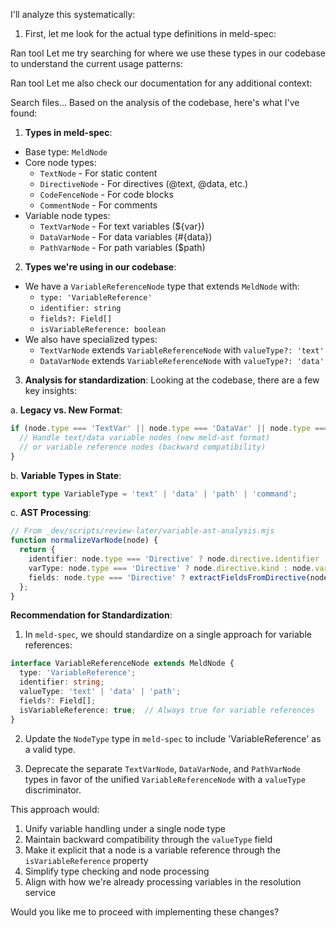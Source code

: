 I'll analyze this systematically:

1. First, let me look for the actual type definitions in meld-spec:

Ran tool
Let me try searching for where we use these types in our codebase to understand the current usage patterns:

Ran tool
Let me also check our documentation for any additional context:

Search files...
Based on the analysis of the codebase, here's what I've found:

1. **Types in meld-spec**:
- Base type: `MeldNode`
- Core node types:
  - `TextNode` - For static content
  - `DirectiveNode` - For directives (@text, @data, etc.)
  - `CodeFenceNode` - For code blocks
  - `CommentNode` - For comments
- Variable node types:
  - `TextVarNode` - For text variables (${var})
  - `DataVarNode` - For data variables (#{data})
  - `PathVarNode` - For path variables ($path)

2. **Types we're using in our codebase**:
- We have a `VariableReferenceNode` type that extends `MeldNode` with:
  - `type: 'VariableReference'`
  - `identifier: string`
  - `fields?: Field[]`
  - `isVariableReference: boolean`
- We also have specialized types:
  - `TextVarNode` extends `VariableReferenceNode` with `valueType?: 'text'`
  - `DataVarNode` extends `VariableReferenceNode` with `valueType?: 'data'`

3. **Analysis for standardization**:
Looking at the codebase, there are a few key insights:

a. **Legacy vs. New Format**:
```typescript
if (node.type === 'TextVar' || node.type === 'DataVar' || node.type === 'VariableReference') {
  // Handle text/data variable nodes (new meld-ast format)
  // or variable reference nodes (backward compatibility)
}
```

b. **Variable Types in State**:
```typescript
export type VariableType = 'text' | 'data' | 'path' | 'command';
```

c. **AST Processing**:
```typescript
// From _dev/scripts/review-later/variable-ast-analysis.mjs
function normalizeVarNode(node) {
  return {
    identifier: node.type === 'Directive' ? node.directive.identifier : node.identifier,
    varType: node.type === 'Directive' ? node.directive.kind : node.varType,
    fields: node.type === 'Directive' ? extractFieldsFromDirective(node.directive) : node.fields || []
  };
}
```

**Recommendation for Standardization**:

1. In `meld-spec`, we should standardize on a single approach for variable references:
```typescript
interface VariableReferenceNode extends MeldNode {
  type: 'VariableReference';
  identifier: string;
  valueType: 'text' | 'data' | 'path';
  fields?: Field[];
  isVariableReference: true;  // Always true for variable references
}
```

2. Update the `NodeType` type in `meld-spec` to include 'VariableReference' as a valid type.

3. Deprecate the separate `TextVarNode`, `DataVarNode`, and `PathVarNode` types in favor of the unified `VariableReferenceNode` with a `valueType` discriminator.

This approach would:
1. Unify variable handling under a single node type
2. Maintain backward compatibility through the `valueType` field
3. Make it explicit that a node is a variable reference through the `isVariableReference` property
4. Simplify type checking and node processing
5. Align with how we're already processing variables in the resolution service

Would you like me to proceed with implementing these changes?
